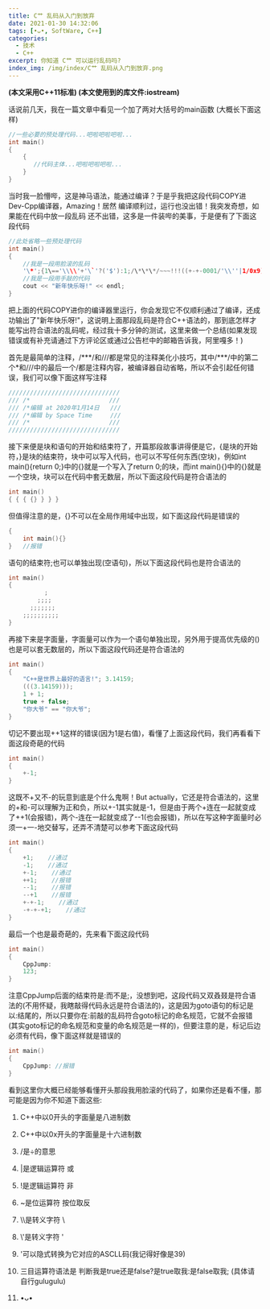 ```yaml
---
title: C艹 乱码从入门到放弃
date: 2021-01-30 14:32:06
tags: [•ᴗ•, SoftWare, C++]
categories: 
  - 技术
  - C++
excerpt: 你知道 C艹 可以运行乱码吗?
index_img: /img/index/C艹 乱码从入门到放弃.png
---
```


**(本文采用C++11标准) (本文使用到的库文件:iostream)**

话说前几天，我在一篇文章中看见一个加了两对大括号的main函数 (大概长下面这样)

```c++
//一些必要的预处理代码...吧啦吧啦吧啦...
int main()
{
    {
       //代码主体...吧啦吧啦吧啦...
	}
}
```

当时我一脸懵哔，这是神马语法，能通过编译？于是乎我把这段代码COPY进Dev-Cpp编译器，Amazing！居然 编译顺利过，运行也没出错！我突发奇想，如果能在代码中放一段乱码 还不出错，这多是一件装哔的美事，于是便有了下面这段代码

```C++
//此处省略一些预处理代码
int main()
{
    //我是一段用脸滚的乱码
    '\*';{1\=='\\\\'+'\`'?('$'):1;/\*\*\*/~~~!!!((+-+-0001/'\\''|1/0x9));};;qbz:///0=d\\e%(
    //我是一段用手敲的代码
    cout << "新年快乐呀!" << endl;
}
```

把上面的代码COPY进你的编译器里运行，你会发现它不仅顺利通过了编译，还成功输出了"新年快乐呀!"，这说明上面那段乱码是符合C++语法的，那到底怎样才能写出符合语法的乱码呢，经过我十多分钟的测试，这里来做一个总结(如果发现错误或有补充请通过下方评论区或通过公告栏中的邮箱告诉我，阿里嘎多！)

首先是最简单的注释，/\*\*\*/和///都是常见的注释美化小技巧，其中/\*\*\*/中的第二个\*和///中的最后一个/都是注释内容，被编译器自动省略，所以不会引起任何错误，我们可以像下面这样写注释

```C++
///////////////////////////////
/// /*                      ///
/// /*编辑 at 2020年1月14日   ///
/// /*编辑 by Space Time     ///
/// /*                      ///
///////////////////////////////
```

接下来便是块和语句的开始和结束符了，开篇那段故事讲得便是它，{是块的开始符，}是块的结束符，块中可以写入代码，也可以不写任何东西(空块)，例如int main(){return 0;}中的{}就是一个写入了return 0;的块，而int main(){}中的{}就是一个空块，块可以在代码中套无数层，所以下面这段代码是符合语法的

```c++
int main()
{ { { {} } } }
```

但值得注意的是，{}不可以在全局作用域中出现，如下面这段代码是错误的

```c++
{
    int main(){}
}   //报错
```

语句的结束符;也可以单独出现(空语句)，所以下面这段代码也是符合语法的

```C++
int main()
{
          ;
        ;;;;
      ;;;;;;;
    ;;;;;;;;;;
}
```

再接下来是字面量，字面量可以作为一个语句单独出现，另外用于提高优先级的()也是可以套无数层的，所以下面这段代码还是符合语法的

```C++
int main()
{
	"C++是世界上最好的语言!"; 3.14159;  
    (((3.14159)));  
    1 + 1;  
    true + false;  
    "你大爷" == "你大爷";  
}
```

切记不要出现++1这样的错误(因为1是右值)，看懂了上面这段代码，我们再看看下面这段奇葩的代码

```C++
int main()
{
	+-1;
}
```

这既不+又不-的玩意到底是个什么鬼啊！But actually，它还是符合语法的，这里的+和-可以理解为正和负，所以+-1其实就是-1，但是由于两个+连在一起就变成了++1(会报错)，两个-连在一起就变成了--1(也会报错)，所以在写这种字面量时必须一+一-地交替写，还弄不清楚可以参考下面这段代码

```C++
int main()
{ 
    +1;    //通过
    -1;    //通过
    +-1;    //通过
    ++1;    //报错
    --1;    //报错
    --+1    //报错
    +-+-1;    //通过
    -+-+-+1;    //通过
}
```

最后一个也是最奇葩的，先来看下面这段代码

```C++
int main()
{
    CppJump:
    123;  
}
```

注意CppJump后面的结束符是:而不是;，没想到吧，这段代码又双叒叕是符合语法的(不用怀疑，我瞎敲得代码永远是符合语法的)，这是因为goto语句的标记是以:结尾的，所以只要你在:前敲的乱码符合goto标记的命名规范，它就不会报错(其实goto标记的命名规范和变量的命名规范是一样的)，但要注意的是，标记后边必须有代码，像下面这样就是错误的

```C++
int main()
{
    CppJump: //报错
}
```

看到这里你大概已经能够看懂开头那段我用脸滚的代码了，如果你还是看不懂，那可能是因为你不知道下面这些:

1. C++中以0开头的字面量是八进制数

2. C++中以0x开头的字面量是十六进制数

2. /是÷的意思

4. |是逻辑运算符 或

5. !是逻辑运算符 非

6. ~是位运算符 按位取反

6. \\\\是转义字符 \\

7. \\'是转义字符 '

8. '可以隐式转换为它对应的ASCLL码(我记得好像是39)

10. 三目运算符语法是 判断我是true还是false?是true取我:是false取我; (具体请自行gulugulu)

9. •ᴗ•